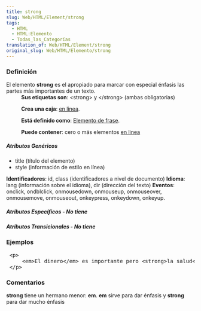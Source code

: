 ```yaml
---
title: strong
slug: Web/HTML/Element/strong
tags:
  - HTML
  - HTML:Elemento
  - Todas_las_Categorías
translation_of: Web/HTML/Element/strong
original_slug: Web/HTML/Elemento/strong
---
```

<p> </p>

<h3 id="Definici.C3.B3n" name="Definici.C3.B3n">Definición</h3>

<dl>
<dt>El elemento <strong>strong</strong> es el apropiado para marcar con especial énfasis las partes más importantes de un texto.</dt>

 <dd><strong>Sus etiquetas son</strong>: &lt;strong&gt; y &lt;/strong&gt; (ambas obligatorias)
 
 <strong>Crea una caja</strong>: <a href="es/HTML/Elemento/Tipos_de_elementos#en_linea">en linea</a>.
 
 <strong>Está definido como</strong>: <a href="es/HTML/Elemento/Tipos_de_elementos#de_frase">Elemento de frase</a>.
 
 <strong>Puede contener</strong>: cero o más elementos <a href="es/HTML/Elemento/Tipos_de_elementos#en_linea">en linea</a></dd>
</dl>

<h5 id="Atributos_Gen.C3.A9ricos" name="Atributos_Gen.C3.A9ricos">Atributos Genéricos</h5>

<ul>
 <li>title (título del elemento)</li>
 <li>style (información de estilo en línea)</li>
</ul>

<strong>Identificadores</strong>: id, class (identificadores a nivel de documento)
<strong>Idioma</strong>: lang (información sobre el idioma), dir (dirección del texto)
<strong>Eventos</strong>: onclick, ondblclick, onmousedown, onmouseup, onmouseover, onmousemove, onmouseout, onkeypress, onkeydown, onkeyup.

<h5 id="Atributos_Espec.C3.ADficos_-_No_tiene" name="Atributos_Espec.C3.ADficos_-_No_tiene">Atributos Específicos - No tiene</h5>

<h5 id="Atributos_Transicionales_-_No_tiene" name="Atributos_Transicionales_-_No_tiene">Atributos Transicionales - No tiene</h5>

<h3 id="Ejemplos" name="Ejemplos">Ejemplos</h3>

<pre class="eval"> &lt;p&gt;
     &lt;em&gt;El dinero&lt;/em&gt; es importante pero &lt;strong&gt;la salud&lt;/strong&gt; lo es más.
 &lt;/p&gt;
</pre>

<h3 id="Comentarios" name="Comentarios">Comentarios</h3>

<p><strong>strong</strong> tiene un hermano menor: <strong>em</strong>. <strong>em</strong> sirve para dar énfasis y <strong>strong</strong> para dar mucho énfasis</p>

